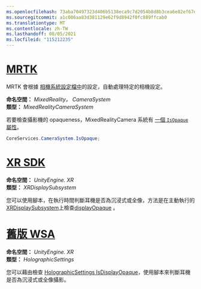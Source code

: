 ```yaml
---
ms.openlocfilehash: 73aba70497323d406b5138eca9c7d2054b8d8b3cea6e82ef67e962a21876c280
ms.sourcegitcommit: a1c086aa83d381129e62f9d8942f0fc889ffcab0
ms.translationtype: MT
ms.contentlocale: zh-TW
ms.lasthandoff: 08/05/2021
ms.locfileid: "115212235"
---
```

# <a name="mrtk"></a>[MRTK](#tab/mrtk)
<!-- NEVER CHANGE THE ABOVE LINE! -->

MRTK 會根據 [相機系統設定檔中](/windows/mixed-reality/mrtk-unity/features/camera-system/camera-system-overview#display-settings)的設定，自動處理特定的相機設定。

**命名空間：** *MixedReality。 CameraSystem*<br>
**類型：** *MixedRealityCameraSystem*

若要檢查攝影機的 opaqueness，MixedRealityCamera 系統有 [一個 `IsOpaque` 屬性](/dotnet/api/microsoft.mixedreality.toolkit.camerasystem.mixedrealitycamerasystem.isopaque)。

```cs
CoreServices.CameraSystem.IsOpaque;
```

# <a name="xr-sdk"></a>[XR SDK](#tab/xr)
<!-- NEVER CHANGE THE ABOVE LINE! -->

**命名空間：** *UnityEngine. XR*<br>
**類型：** *XRDisplaySubsystem*

您可以使用腳本，在執行時間判斷耳機是否為沉浸式或全像，方法是在主動執行的[XRDisplaySubsystem](https://docs.unity3d.com/ScriptReference/XR.XRDisplaySubsystem.html)上檢查[displayOpaque](https://docs.unity3d.com/ScriptReference/XR.XRDisplaySubsystem-displayOpaque.html) 。

# <a name="legacy-wsa"></a>[舊版 WSA](#tab/wsa)
<!-- NEVER CHANGE THE ABOVE LINE! -->

**命名空間：** *UnityEngine. XR*<br>
**類型：** *HolographicSettings*

您可以藉由檢查 [HolographicSettings IsDisplayOpaque](https://docs.unity3d.com/ScriptReference/XR.WSA.HolographicSettings.IsDisplayOpaque.html)，使用腳本來判斷耳機是否為沉浸式或全像攝影。